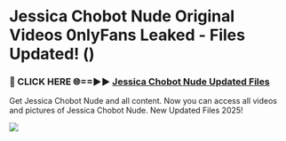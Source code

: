 # Jessica Chobot Nude Original Videos 0nlyFans Leaked - Files Updated! ()

<h3>🔴 CLICK HERE 🌐==►► <a href="https://tinyurl.com/2p9ay9w9" rel="nofollow">Jessica Chobot Nude Updated Files</a></h3>

Get Jessica Chobot Nude and all content. Now you can access all videos and pictures of Jessica Chobot Nude. New Updated Files 2025!

[![](https://i.imgur.com/KQgVmj3.gif)](https://tinyurl.com/2p9ay9w9)
